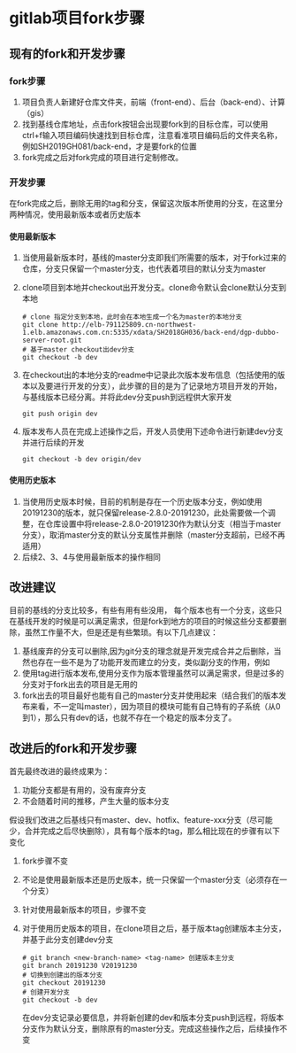 # gitlab项目fork步骤

## 现有的fork和开发步骤

### fork步骤

1. 项目负责人新建好仓库文件夹，前端（front-end）、后台（back-end）、计算（gis）
2. 找到基线仓库地址，点击fork按钮会出现要fork到的目标仓库，可以使用ctrl+f输入项目编码快速找到目标仓库，注意看准项目编码后的文件夹名称，例如SH2019GH081/back-end，才是要fork的位置
3. fork完成之后对fork完成的项目进行定制修改。

### 开发步骤

在fork完成之后，删除无用的tag和分支，保留这次版本所使用的分支，在这里分两种情况，使用最新版本或者历史版本

#### 使用最新版本

1. 当使用最新版本时，基线的master分支即我们所需要的版本，对于fork过来的仓库，分支只保留一个master分支，也代表着项目的默认分支为master

2. clone项目到本地并checkout出开发分支。clone命令默认会clone默认分支到本地

   ```
   # clone 指定分支到本地，此时会在本地生成一个名为master的本地分支
   git clone http://elb-791125809.cn-northwest-1.elb.amazonaws.com.cn:5335/xdata/SH2018GH036/back-end/dgp-dubbo-server-root.git
   # 基于master checkout出dev分支
   git checkout -b dev
   ```

3. 在checkout出的本地分支的readme中记录此次版本发布信息（包括使用的版本以及要进行开发的分支），此步骤的目的是为了记录地方项目开发的开始，与基线版本已经分离。并将此dev分支push到远程供大家开发

   ```
   git push origin dev
   ```

4. 版本发布人员在完成上述操作之后，开发人员使用下述命令进行新建dev分支并进行后续的开发

   ```
   git checkout -b dev origin/dev
   ```

#### 使用历史版本

1. 当使用历史版本时候，目前的机制是存在一个历史版本分支，例如使用20191230的版本，就只保留release-2.8.0-20191230，此处需要做一个调整，在仓库设置中将release-2.8.0-20191230作为默认分支（相当于master分支），取消master分支的默认分支属性并删除（master分支超前，已经不再适用）
2. 后续2、3、4与使用最新版本的操作相同

## 改进建议

目前的基线的分支比较多，有些有用有些没用， 每个版本也有一个分支，这些只在基线开发的时候是可以满足需求，但是fork到地方的项目的时候这些分支都要删除，虽然工作量不大，但是还是有些繁琐。有以下几点建议：

1. 基线废弃的分支可以删除,因为git分支的理念就是开发完成合并之后删除，当然也存在一些不是为了功能开发而建立的分支，类似副分支的作用，例如
2. 使用tag进行版本发布,使用分支作为版本管理虽然可以满足需求，但是过多的分支对于fork出去的项目是无用的
3. fork出去的项目最好也能有自己的master分支并使用起来（结合我们的版本发布来看，不一定叫master），因为项目的模块可能有自己特有的子系统（从0到1），那么只有dev的话，也就不存在一个稳定的版本分支了。

## 改进后的fork和开发步骤

首先最终改进的最终成果为：

1. 功能分支都是有用的，没有废弃分支
2. 不会随着时间的推移，产生大量的版本分支

假设我们改进之后基线只有master、dev、hotfix、feature-xxx分支（尽可能少，合并完成之后尽快删除），具有每个版本的tag，那么相比现在的步骤有以下变化

1. fork步骤不变

2. 不论是使用最新版本还是历史版本，统一只保留一个master分支（必须存在一个分支）

3. 针对使用最新版本的项目，步骤不变

4. 对于使用历史版本的项目，在clone项目之后，基于版本tag创建版本主分支，并基于此分支创建dev分支

   ```
   # git branch <new-branch-name> <tag-name> 创建版本主分支
   git branch 20191230 V20191230
   # 切换到创建出的版本分支
   git checkout 20191230
   # 创建开发分支
   git checkout -b dev
   ```

   在dev分支记录必要信息，并将新创建的dev和版本分支push到远程，将版本分支作为默认分支，删除原有的master分支。完成这些操作之后，后续操作不变

